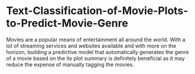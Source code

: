 # Text-Classification-of-Movie-Plots-to-Predict-Movie-Genre
Movies are a popular means of entertainment all around the world. With a lot of streaming services and websites available and with more on the horizon, building a predictive model that automatically generates the genre of a movie based on the its plot summary is definitely beneficial as it may reduce the expense of manually tagging the movies.
